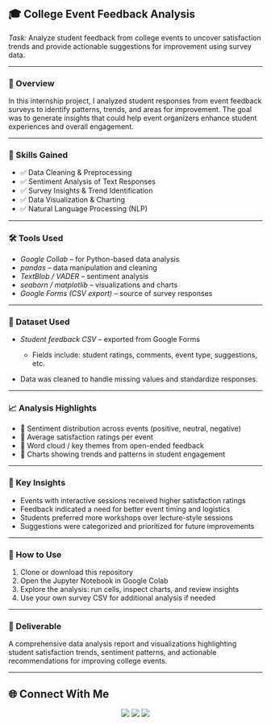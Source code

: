 🎓 College Event Feedback Analysis 
---


*Task:* Analyze student feedback from college events to uncover satisfaction trends and provide actionable suggestions for improvement using survey data.

---

### 📝 Overview

In this internship project, I analyzed student responses from event feedback surveys to identify patterns, trends, and areas for improvement. The goal was to generate insights that could help event organizers enhance student experiences and overall engagement.

---

### 🧠 Skills Gained

* ✅ Data Cleaning & Preprocessing
* ✅ Sentiment Analysis of Text Responses
* ✅ Survey Insights & Trend Identification
* ✅ Data Visualization & Charting
* ✅ Natural Language Processing (NLP)

---

### 🛠 Tools Used

* *Google Collab* – for Python-based data analysis
* *pandas* – data manipulation and cleaning
* *TextBlob / VADER* – sentiment analysis
* *seaborn / matplotlib* – visualizations and charts
* *Google Forms (CSV export)* – source of survey responses

---

### 📂 Dataset Used

* *Student feedback CSV* – exported from Google Forms

  * Fields include: student ratings, comments, event type, suggestions, etc.
* Data was cleaned to handle missing values and standardize responses.

---

### 📈 Analysis Highlights

* 🔹 Sentiment distribution across events (positive, neutral, negative)
* 🔹 Average satisfaction ratings per event
* 🔹 Word cloud / key themes from open-ended feedback
* 🔹 Charts showing trends and patterns in student engagement

---

### 🎯 Key Insights

* Events with interactive sessions received higher satisfaction ratings
* Feedback indicated a need for better event timing and logistics
* Students preferred more workshops over lecture-style sessions
* Suggestions were categorized and prioritized for future improvements

---

### 🚀 How to Use

1. Clone or download this repository
2. Open the Jupyter Notebook in Google Colab
3. Explore the analysis: run cells, inspect charts, and review insights
4. Use your own survey CSV for additional analysis if needed

---

### 📌 Deliverable

A comprehensive data analysis report and visualizations highlighting student satisfaction trends, sentiment patterns, and actionable recommendations for improving college events.

---

## 🌐 Connect With Me

<p align="center">
  <a href="https://github.com/Anna-Simmi"><img src="https://img.shields.io/badge/GitHub-%23121011.svg?&style=for-the-badge&logo=github&logoColor=white" /></a>
  <a href="https://www.linkedin.com/in/anna-simmi-m-d-797ba8339"><img src="https://img.shields.io/badge/LinkedIn-%230077B5.svg?&style=for-the-badge&logo=linkedin&logoColor=white" /></a>
  <a href="annasimmim@gmail.com"><img src="https://img.shields.io/badge/Email-D14836?style=for-the-badge&logo=gmail&logoColor=white" /></a>
</p>  

